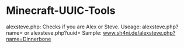 Minecraft-UUIC-Tools
====================

alexsteve.php:
Checks if you are Alex or Steve.
Useage: alexsteve.php?name=<NAME> or alexsteve.php?uuid=<UUID>
Sample: www.sh4ni.de/alexsteve.php?name=Dinnerbone
